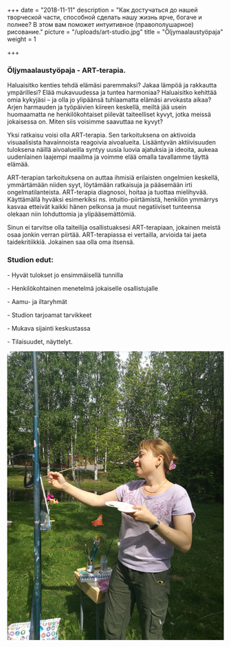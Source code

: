 +++
date = "2018-11-11"
description = "Как достучаться до нашей творческой части, способной сделать нашу жизнь ярче, богаче и полнее? В этом вам поможет интуитивное (правополушарное) рисование."
picture = "/uploads/art-studio.jpg"
title = "Öljymaalaustyöpaja"
weight = 1

+++

### Öljymaalaustyöpaja - ART-terapia. 

Haluaisitko kenties tehdä elämäsi paremmaksi? Jakaa lämpöä ja rakkautta ympärillesi? Elää mukavuudessa ja tuntea harmoniaa? Haluaisitko kehittää omia kykyjäsi – ja olla jo ylipäänsä tuhlaamatta elämäsi arvokasta aikaa? Arjen harmauden ja työpäivien kiireen keskellä, meiltä jää usein huomaamatta ne henkilökohtaiset piilevät taiteelliset kyvyt, jotka meissä jokaisessa on. Miten siis voisimme saavuttaa ne kyvyt?

Yksi ratkaisu voisi olla ART-terapia. Sen tarkoituksena on aktivoida visuaalisista havainnoista reagoivia aivoalueita. Lisääntyvän aktiivisuuden tuloksena näillä aivoalueilla syntyy uusia luovia ajatuksia ja ideoita, aukeaa uudenlainen laajempi maailma ja voimme elää omalla tavallamme täyttä elämää.

ART-terapian tarkoituksena on auttaa ihmisiä erilaisten ongelmien keskellä, ymmärtämään niiden syyt, löytämään ratkaisuja ja pääsemään irti ongelmatilanteista. ART-terapia diagnosoi, hoitaa ja tuottaa mielihyvää. Käyttämällä hyväksi esimerkiksi ns. intuitio-piirtämistä, henkilön ymmärrys kasvaa etteivät kaikki hänen pelkonsa ja muut negatiiviset tunteensa olekaan niin lohduttomia ja ylipääsemättömiä.

Sinun ei tarvitse olla taiteilija osallistuaksesi ART-terapiaan, jokainen meistä osaa jonkin verran piirtää. ART-terapiassa ei vertailla, arvioida tai jaeta taidekritiikkiä. Jokainen saa olla oma itsensä.

### Studion edut:

\- Hyvät tulokset jo ensimmäisellä tunnilla

\- Henkilökohtainen menetelmä jokaiselle osallistujalle

\- Aamu- ja iltaryhmät

\- Studion tarjoamat tarvikkeet

\- Mukava sijainti keskustassa

\- Tilaisuudet, näyttelyt.

​![](/uploads/art-studio-03.jpg)